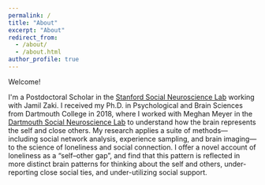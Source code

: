 ```yaml
---
permalink: /
title: "About"
excerpt: "About"
redirect_from: 
  - /about/
  - /about.html
author_profile: true
---
```


Welcome!

I'm a Postdoctoral Scholar in the [Stanford Social Neuroscience Lab](http://ssnl.stanford.edu/) working with Jamil Zaki. I received my Ph.D. in Psychological and Brain Sciences from Dartmouth College in 2018, where I worked with Meghan Meyer in the [Dartmouth Social Neuroscience Lab](http://www.dartmouth-socialneurolab.com/) to understand how the brain represents the self and close others. My research applies a suite of methods—including social network analysis, experience sampling, and brain imaging—to the science of loneliness and social connection. I offer a novel account of loneliness as a “self–other gap”, and find that this pattern is reflected in more distinct brain patterns for thinking about the self and others, under-reporting close social ties, and under-utilizing social support. 

